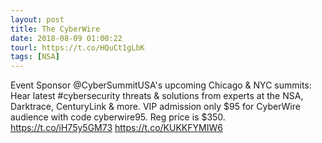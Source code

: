 ```yaml
---
layout: post
title: The CyberWire
date: 2018-08-09 01:00:22
tourl: https://t.co/HQuCt1gLbK
tags: [NSA]
---
```

Event Sponsor @CyberSummitUSA's upcoming Chicago &amp; NYC summits: Hear latest #cybersecurity threats &amp; solutions from experts at the NSA, Darktrace, CenturyLink &amp; more. VIP admission only $95 for CyberWire audience with code cyberwire95. Reg price is $350. https://t.co/iH75y5GM73 https://t.co/KUKKFYMIW6